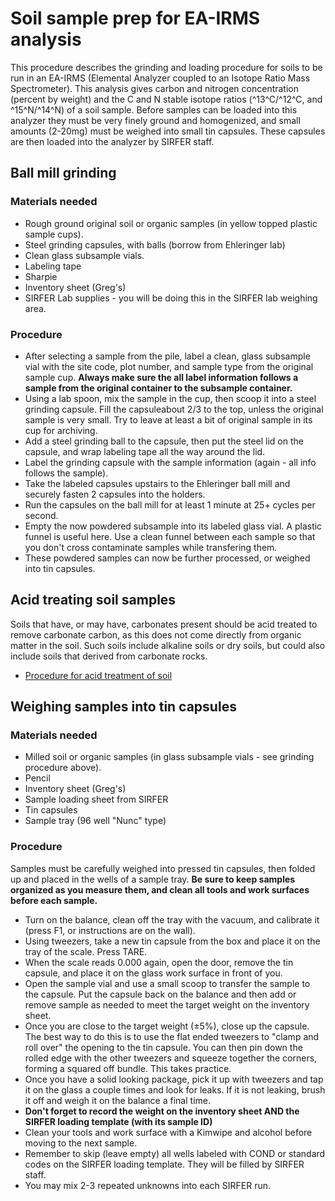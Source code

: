 # Soil sample prep for EA-IRMS analysis

This procedure describes the grinding and loading procedure for soils to
be run in an EA-IRMS (Elemental Analyzer coupled to an Isotope Ratio
Mass Spectrometer). This analysis gives carbon and nitrogen
concentration (percent by weight) and the C and N stable isotope ratios
(^13^C/^12^C, and ^15^N/^14^N) of a soil sample. Before samples can be
loaded into this analyzer they must be very finely ground and
homogenized, and small amounts (2-20mg) must be weighed into small tin
capsules. These capsules are then loaded into the analyzer by SIRFER
staff.

## Ball mill grinding

### Materials needed

* Rough ground original soil or organic samples (in yellow topped plastic sample cups).
* Steel grinding capsules, with balls (borrow from Ehleringer lab)
* Clean glass subsample vials.
* Labeling tape
* Sharpie
* Inventory sheet (Greg's)
* SIRFER Lab supplies - you will be doing this in the SIRFER lab weighing area.

### Procedure

- After selecting a sample from the pile, label a clean, glass subsample vial with the site code, plot number, and sample type from the original sample cup. **Always make sure the all label information follows a sample from the original container to the subsample container.**
- Using a lab spoon, mix the sample in the cup, then scoop it into a steel grinding capsule. Fill the capsuleabout 2/3 to the top, unless the original sample is very small. Try to leave at least a bit of original sample in its cup for archiving.
- Add a steel grinding ball to the capsule, then put the steel lid on the capsule, and wrap labeling tape all the way around the lid. 
- Label the grinding capsule with the sample information (again - all info follows the sample).
- Take the labeled capsules upstairs to the Ehleringer ball mill and securely fasten 2 capsules into the holders.
- Run the capsules on the ball mill for at least 1 minute at 25+ cycles per second.
- Empty the now powdered subsample into its labeled glass vial. A plastic funnel is useful here. Use a clean funnel between each sample so that you don't cross contaminate samples while transfering them.
- These powdered samples can now be further processed, or weighed into tin capsules.

## Acid treating soil samples

Soils that have, or may have, carbonates present should be acid treated
to remove carbonate carbon, as this does not come directly from organic
matter in the soil. Such soils include alkaline soils or dry soils, but
could also include soils that derived from carbonate rocks.

* [Procedure for acid treatment of soil](soilacidtreatment.md)

## Weighing samples into tin capsules

### Materials needed

* Milled soil or organic samples (in glass subsample vials - see grinding procedure above).
* Pencil
* Inventory sheet (Greg's)
* Sample loading sheet from SIRFER
* Tin capsules
* Sample tray (96 well "Nunc" type)

### Procedure

Samples must be carefully weighed into pressed tin capsules, then folded
up and placed in the wells of a sample tray. **Be sure to keep
samples organized as you measure them, and clean all tools and work
surfaces before each sample.**

- Turn on the balance, clean off the tray with the vacuum, and calibrate it (press F1, or instructions are on the wall).
- Using tweezers, take a new tin capsule from the box and place it on the tray of the scale. Press TARE.
- When the scale reads 0.000 again, open the door, remove the tin capsule, and place it on the glass work surface in front of you.
- Open the sample vial and use a small scoop to transfer the sample to the capsule. Put the capsule back on the balance and then add or remove sample as needed to meet the target weight on the inventory sheet.
- Once you are close to the target weight (±5%), close up the capsule. The best way to do this is to use the flat ended tweezers to "clamp and roll over" the opening to the tin capsule. You can then pin down the rolled edge with the other tweezers and squeeze together the corners, forming a squared off bundle. This takes practice.
- Once you have a solid looking package, pick it up with tweezers and tap it on the glass a couple times and look for leaks. If it is not leaking, brush it off and weigh it on the balance a final time.
- **Don't forget to record the weight on the inventory sheet AND the SIRFER loading template (with its sample ID)**
- Clean your tools and work surface with a Kimwipe and alcohol before moving to the next sample.
- Remember to skip (leave empty) all wells labeled with COND or standard codes on the SIRFER loading template. They will be filled by SIRFER staff.
- You may mix 2-3 repeated unknowns into each SIRFER run.
